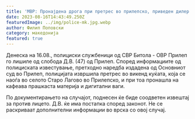 ```yaml
---
title: 'МВР: Пронајдена дрога при претрес во прилепско, приведен дилер - 16 АВГУСТ 2023'
date: 2023-08-16T14:43:49.250Z
featuredImage: ../img/police-mk.jpg.webp
author: Филип Поповски
category: македонија
featured: true
---
```

Денеска на 16.08., полициски службеници од СВР Битола - ОВР Прилеп го лишиле од слобода Д.В. (47) од Прилеп. Според информациите од полициската известување, претходно наредба издадена од Основниот суд во Прилеп, полицијата извршила претрес во викенд куќата, која се наоѓа во селото Старо Лагово во Прилепско, и при тоа пронашла на кафеава прашкаста материја и дигитални ваги.

По документирањето на случајот, поднесен ќе биде соодветен извештај за против лицето. Д.В. ќе има постапка според законот. Не се раскриваат дополнителни информации во врска со овој случај.
